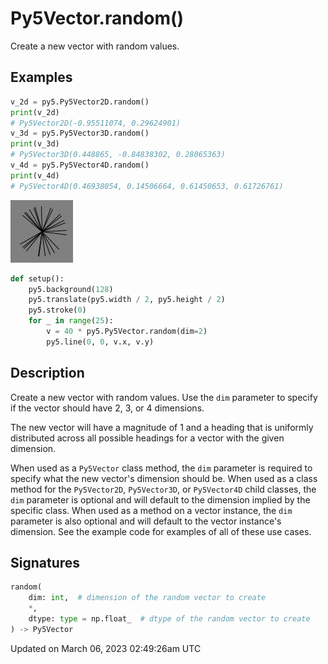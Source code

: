 # Py5Vector.random()

Create a new vector with random values.

## Examples

<div class="example-table">

<div class="example-row"><div class="example-cell-image">

</div><div class="example-cell-code">

```python
v_2d = py5.Py5Vector2D.random()
print(v_2d)
# Py5Vector2D(-0.95511074, 0.29624901)
v_3d = py5.Py5Vector3D.random()
print(v_3d)
# Py5Vector3D(0.448865, -0.84838302, 0.28065363)
v_4d = py5.Py5Vector4D.random()
print(v_4d)
# Py5Vector4D(0.46938054, 0.14506664, 0.61450653, 0.61726761)
```

</div></div>

<div class="example-row"><div class="example-cell-image">

![example picture for random()](/images/reference/Py5Vector_random_0.png)

</div><div class="example-cell-code">

```python
def setup():
    py5.background(128)
    py5.translate(py5.width / 2, py5.height / 2)
    py5.stroke(0)
    for _ in range(25):
        v = 40 * py5.Py5Vector.random(dim=2)
        py5.line(0, 0, v.x, v.y)
```

</div></div>

</div>

## Description

Create a new vector with random values. Use the `dim` parameter to specify if the vector should have 2, 3, or 4 dimensions.

The new vector will have a magnitude of 1 and a heading that is uniformly distributed across all possible headings for a vector with the given dimension.

When used as a `Py5Vector` class method, the `dim` parameter is required to specify what the new vector's dimension should be. When used as a class method for the `Py5Vector2D`, `Py5Vector3D`, or `Py5Vector4D` child classes, the `dim` parameter is optional and will default to the dimension implied by the specific class. When used as a method on a vector instance, the `dim` parameter is also optional and will default to the vector instance's dimension. See the example code for examples of all of these use cases.

## Signatures

```python
random(
    dim: int,  # dimension of the random vector to create
    *,
    dtype: type = np.float_  # dtype of the random vector to create
) -> Py5Vector
```

Updated on March 06, 2023 02:49:26am UTC
